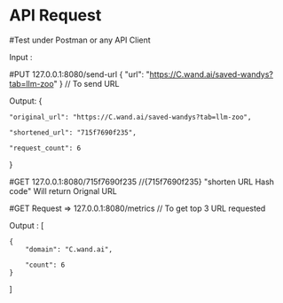 # API Request 
#Test under Postman or any API Client

Input : 

#PUT  127.0.0.1:8080/send-url  { "url": "https://C.wand.ai/saved-wandys?tab=llm-zoo" } // To send URL

Output: {

    "original_url": "https://C.wand.ai/saved-wandys?tab=llm-zoo",
    
    "shortened_url": "715f7690f235",
    
    "request_count": 6
    
}
 

#GET 127.0.0.1:8080/715f7690f235  //{715f7690f235} "shorten URL Hash code"  Will return Orignal URL 

#GET Request => 127.0.0.1:8080/metrics                                                 // To get top 3 URL requested 

Output : [

    {
        "domain": "C.wand.ai",
        
        "count": 6
    }
]
